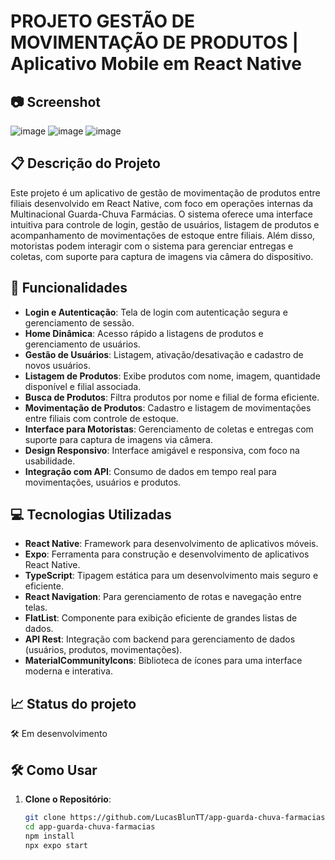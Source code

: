 # PROJETO GESTÃO DE MOVIMENTAÇÃO DE PRODUTOS | Aplicativo Mobile em React Native

## 📷 Screenshot
![image](https://github.com/user-attachments/assets/screenshot-login.png)
![image](https://github.com/user-attachments/assets/screenshot-home.png)
![image](https://github.com/user-attachments/assets/screenshot-product-list.png)

## 📋 Descrição do Projeto
Este projeto é um aplicativo de gestão de movimentação de produtos entre filiais desenvolvido em React Native, com foco em operações internas da Multinacional Guarda-Chuva Farmácias. O sistema oferece uma interface intuitiva para controle de login, gestão de usuários, listagem de produtos e acompanhamento de movimentações de estoque entre filiais. Além disso, motoristas podem interagir com o sistema para gerenciar entregas e coletas, com suporte para captura de imagens via câmera do dispositivo.

## 🚀 Funcionalidades
- **Login e Autenticação**: Tela de login com autenticação segura e gerenciamento de sessão.
- **Home Dinâmica**: Acesso rápido a listagens de produtos e gerenciamento de usuários.
- **Gestão de Usuários**: Listagem, ativação/desativação e cadastro de novos usuários.
- **Listagem de Produtos**: Exibe produtos com nome, imagem, quantidade disponível e filial associada.
- **Busca de Produtos**: Filtra produtos por nome e filial de forma eficiente.
- **Movimentação de Produtos**: Cadastro e listagem de movimentações entre filiais com controle de estoque.
- **Interface para Motoristas**: Gerenciamento de coletas e entregas com suporte para captura de imagens via câmera.
- **Design Responsivo**: Interface amigável e responsiva, com foco na usabilidade.
- **Integração com API**: Consumo de dados em tempo real para movimentações, usuários e produtos.

## 💻 Tecnologias Utilizadas
- **React Native**: Framework para desenvolvimento de aplicativos móveis.
- **Expo**: Ferramenta para construção e desenvolvimento de aplicativos React Native.
- **TypeScript**: Tipagem estática para um desenvolvimento mais seguro e eficiente.
- **React Navigation**: Para gerenciamento de rotas e navegação entre telas.
- **FlatList**: Componente para exibição eficiente de grandes listas de dados.
- **API Rest**: Integração com backend para gerenciamento de dados (usuários, produtos, movimentações).
- **MaterialCommunityIcons**: Biblioteca de ícones para uma interface moderna e interativa.

## 📈 Status do projeto
🛠️ Em desenvolvimento

## 🛠️ Como Usar
1. **Clone o Repositório**: 
   ```bash
   git clone https://github.com/LucasBlunTT/app-guarda-chuva-farmacias.git
   cd app-guarda-chuva-farmacias
   npm install
   npx expo start
